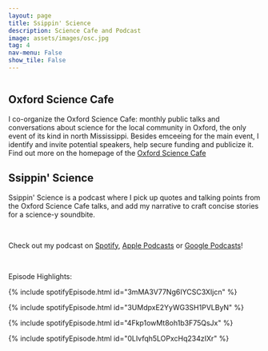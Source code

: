 ```yaml
---
layout: page
title: Ssippin' Science
description: Science Cafe and Podcast
image: assets/images/osc.jpg
tag: 4
nav-menu: False
show_tile: False
---
```



<!-- Main -->
<div id="main" class="alt" display:inline-block>
<span class="image fit"><img src="{% link assets/images/scicafe.jpg %}" alt="" /></span>

<!-- One -->
<section id="one">
        <div class="inner">


<h2 id="content">Oxford Science Cafe</h2>

<p>I co-organize the Oxford Science Cafe: monthly public talks and conversations about science for the local community in Oxford, the only event of its kind in north Mississippi. Besides emceeing for the main event, I identify and invite potential speakers, help secure funding and publicize it.
<br>Find out more on the homepage of the <a href="https://www.phy.olemiss.edu/oxfordsciencecafe/" target="_blank" rel="noopener">Oxford Science Cafe</a></p>

<h2> Ssippin' Science </h2>

<p>Ssippin' Science is a podcast where I pick up quotes and talking points from the Oxford Science Cafe talks, and add my narrative to craft concise stories for a science-y soundbite.</p> <br>

<p>Check out my podcast on <a href="https://open.spotify.com/show/3J0VNtgE6LNatgA6sJyNYW" target="_blank" rel="noopener noreferrer">Spotify</a>, <a href="https://podcasts.apple.com/us/podcast/ssippin-science/id1507082060" target="_blank" rel="noopener noreferrer">Apple Podcasts</a> or <a href="https://podcasts.google.com/?feed=aHR0cHM6Ly9hbmNob3IuZm0vcy8xYjk3Njg2Yy9wb2RjYXN0L3Jzcw%3D%3D" target="_blank" rel="noopener noreferrer">Google Podcasts</a>! 
</p>
<br>



<p> Episode Highlights:</p>

{% include spotifyEpisode.html id="3mMA3V77Ng6IYCSC3XIjcn" %}

{% include spotifyEpisode.html id="3UMdpxE2YyWG3SH1PVLByN" %}

{% include spotifyEpisode.html id="4Fkp1owMt8oh1b3F75QsJx" %}

{% include spotifyEpisode.html id="0LIvfqh5LOPxcHq234zIXr" %}

</div>
